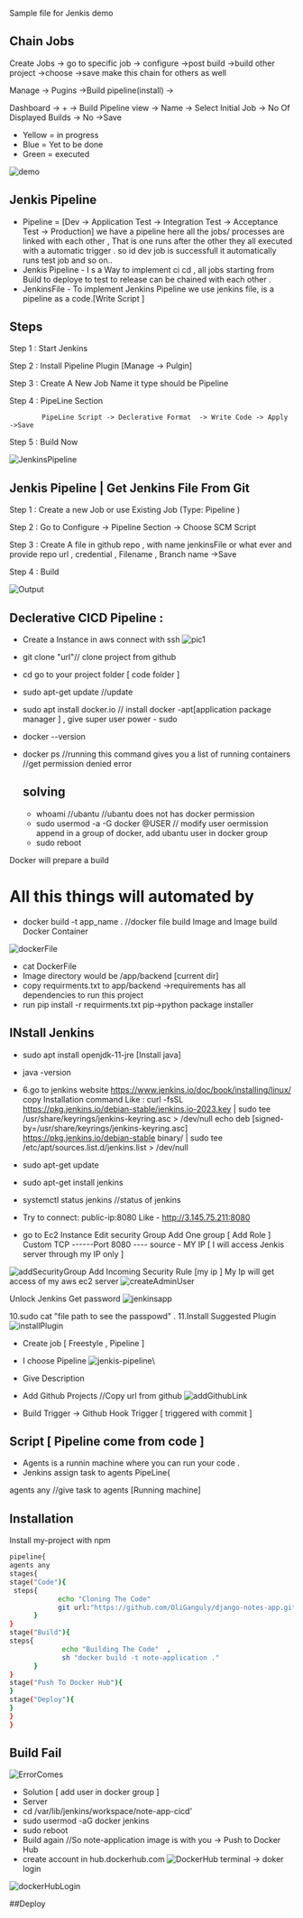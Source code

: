 Sample file for Jenkis demo
## Chain Jobs
Create Jobs -> go to specific job -> configure ->post build ->build other project ->choose ->save
make this chain for others as well

Manage -> Pugins ->Build pipeline(install) -> 

Dashboard -> + -> Build Pipeline view -> Name -> Select Initial Job -> No Of Displayed Builds -> No ->Save 

 * Yellow = in progress
 * Blue = Yet to be done
 * Green = executed

![demo](https://github.com/OliGanguly/Jenkis-Demo/assets/82031303/b42d600f-0c0e-4994-8905-691e371c1bef)

## Jenkis Pipeline
* Pipeline = [Dev -> Application Test -> Integration Test -> Acceptance Test -> Production]
  we have a pipeline here all the jobs/ processes are linked with each other , That is one runs after the other
  they all executed with a automatic trigger . so id dev job is successfull it automatically runs test job and so on..
 * Jenkis Pipeline - I s a Way to implement ci cd , all jobs starting from Build to deploye to test to release can be chained with each other .
 * JenkinsFile - To implement Jenkins Pipeline we use jenkins file, is a pipeline as a code.[Write Script ]
  ## Steps
   Step 1 : Start Jenkins

   Step 2 : Install Pipeline Plugin [Manage -> Pulgin]

   Step 3 : Create A New Job Name it type should be Pipeline

   Step 4 : PipeLine Section

            PipeLine Script -> Declerative Format  -> Write Code -> Apply ->Save

   Step 5 : Build Now

   ![JenkinsPipeline](https://github.com/OliGanguly/Jenkis-Demo/assets/82031303/f38e12d6-d08a-4bd6-85b8-756a91f8154d)

   ## Jenkis Pipeline | Get Jenkins File From Git 

   Step 1 : Create a new Job or use Existing Job (Type: Pipeline )

   Step 2 : Go to Configure -> Pipeline Section -> Choose SCM Script

   Step 3 : Create A file in github repo , with name jenkinsFile or what ever and provide  repo url , credential , Filename , Branch name ->Save 

   Step 4 : Build

   ![Output](https://github.com/OliGanguly/Jenkis-Demo/assets/82031303/0b5e4126-8a73-4dd3-b58a-a88f03725b7b)

  ## Declerative CICD Pipeline :
  * Create a Instance in aws connect with ssh
  ![pic1](https://github.com/OliGanguly/Jenkis-Demo/assets/82031303/bf5a2b10-c568-4d63-b9ae-a05bc84f6a06)

  * git clone "url"// clone project from github
  * cd go to your project folder [ code folder ]
  * sudo apt-get update //update 
  * sudo apt install docker.io // install docker -apt[application package manager ] , give super user power - sudo
  * docker --version
  * docker ps //running this command gives you a list of running containers 
    //get permission denied error
    ## solving
    * whoami //ubantu
      //ubantu does not has docker permission
    * sudo usermod -a -G docker @USER // modify user oermission append in a group of docker, add ubantu user in docker group
    * sudo reboot

 Docker will prepare a build 
 # All this things will automated by 
 * docker build -t app_name . //docker file build Image and Image build Docker Container
 
 ![dockerFile](https://github.com/OliGanguly/Jenkis-Demo/assets/82031303/17746766-d050-4256-9913-76a43dadabb2)
  
* cat DockerFile
* Image directory would be /app/backend [current dir]
* copy requirments.txt to app/backend ->requirements has all dependencies to run this project 
* run pip install -r requirments.txt pip->python package installer

## INstall Jenkins
* sudo apt install openjdk-11-jre [Install java]
* java -version
* 6.go to jenkins website
https://www.jenkins.io/doc/book/installing/linux/
copy Installation command
Like :
curl -fsSL https://pkg.jenkins.io/debian-stable/jenkins.io-2023.key | sudo tee \
  /usr/share/keyrings/jenkins-keyring.asc > /dev/null
echo deb [signed-by=/usr/share/keyrings/jenkins-keyring.asc] \
  https://pkg.jenkins.io/debian-stable binary/ | sudo tee \
  /etc/apt/sources.list.d/jenkins.list > /dev/null
* sudo apt-get update
* sudo apt-get install jenkins
* systemctl status jenkins //status of jenkins
* Try to connect:
public-ip:8080
Like - http://3.145.75.211:8080

* go to Ec2 Instance
Edit security Group
Add One group [ Add Role ]
Custom TCP ------Port 8080 ---- source - MY IP [ I will access Jenkis server through my IP only ]

![addSecurityGroup](https://github.com/OliGanguly/Jenkins-Demo/assets/82031303/f95d4cbf-be40-48f3-a56f-6b7671c2bc5d)
Add Incoming Security Rule [my ip ]
My Ip will get access of my aws ec2 server
![createAdminUser](https://github.com/OliGanguly/Jenkins-Demo/assets/82031303/d7161483-0842-42f9-bad0-240d2d575fdd)

Unlock Jenkins
Get password
![jenkinsapp](https://github.com/OliGanguly/Jenkins-Demo/assets/82031303/751119d0-bd96-45be-8b80-ce7a2654aad5)

10.sudo cat "file path to see the passpowd" .
11.Install Suggested Plugin
![installPlugin](https://github.com/OliGanguly/Jenkins-Demo/assets/82031303/5156349a-1d7e-426e-888d-42b9193c6701)

* Create job [ Freestyle , Pipeline ]
* I choose Pipeline
  ![jenkis-pipeline](https://github.com/OliGanguly/Jenkins-Demo/assets/82031303/f3b38533-a19b-4a14-b3cc-3e0a0eb580d6)\

* Give Description
* Add Github Projects //Copy url from github
  ![addGithubLink](https://github.com/OliGanguly/Jenkins-Demo/assets/82031303/aa89163a-f894-48b1-ac6f-47590bc4b748)

* Build Trigger -> Github Hook Trigger [ triggered with commit ]

 ## Script [ Pipeline come from code ]
 * Agents is a runnin machine where you can run your code .
 * Jenkins assign task to agents 
 PipeLine{

 agents any //give task to agents [Running machine]

## Installation

Install my-project with npm

```bash
pipeline{
agents any
stages{
stage("Code"){
 steps{
            echo "Cloning The Code"  
            git url:"https://github.com/OliGanguly/django-notes-app.git",branch:"main"
      }
}
stage("Build"){
steps{
             echo "Building The Code"  ,
             sh "docker build -t note-application ."
      } 
}
stage("Push To Docker Hub"){
}
stage("Deploy"){
}
}
}
```
## Build Fail
![ErrorComes](https://github.com/OliGanguly/Jenkins-Demo/assets/82031303/5acfc990-6f8d-4fd0-95bb-3bd151501dcd)

* Solution [ add user in docker group ]
* Server
* cd /var/lib/jenkins/workspace/note-app-cicd'
* sudo usermod -aG docker jenkins
* sudo reboot
* Build again
  //So note-application image is with you -> Push to Docker Hub
* create account in hub.dockerhub.com
  ![DockerHub](https://github.com/OliGanguly/Jenkins-Demo/assets/82031303/d76091e2-663e-48d7-9400-6e7e339a0e83)
terminal -> doker login

![dockerHubLogin](https://github.com/OliGanguly/Jenkins-Demo/assets/82031303/fe79376f-a0cd-4b38-ab1a-719642f5c1f3)


  
 

##Deploy   

  



    


    







 
  

  


    
   

  

   


             


